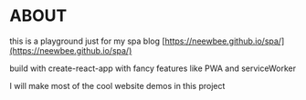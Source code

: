 # ABOUT

this is a playground just for my spa blog [https://neewbee.github.io/spa/](https://neewbee.github.io/spa/)

build with create-react-app with fancy features like PWA and serviceWorker

I will make most of the cool website demos in this project